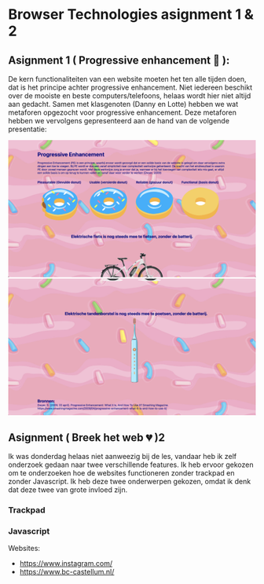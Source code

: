 # Browser Technologies asignment 1 & 2

## Asignment 1 ( Progressive enhancement :doughnut: ):
De kern functionaliteiten van een website moeten het ten alle tijden doen, dat is het principe achter progressive enhancement. Niet iedereen beschikt over de mooiste en beste computers/telefoons, helaas wordt hier niet altijd aan gedacht. Samen met klasgenoten (Danny en Lotte) hebben we wat metaforen opgezocht voor progressive enhancement. Deze metaforen hebben we vervolgens gepresenteerd aan de hand van de volgende presentatie:

<img src='https://github.com/samclarkb/Browser-Technologies-opdracht-1-2/blob/main/page1.png/'> <img src='https://github.com/samclarkb/Browser-Technologies-opdracht-1-2/blob/main/page2.png/'>

## Asignment ( Breek het web :broken_heart: )2
Ik was donderdag helaas niet aanweezig bij de les, vandaar heb ik zelf onderzoek gedaan naar twee verschillende features. Ik heb ervoor gekozen om te onderzoeken hoe de websites functioneren zonder trackpad en zonder Javascript. Ik heb deze twee onderwerpen gekozen, omdat ik denk dat deze twee van grote invloed zijn.

### Trackpad

### Javascript


Websites:
- https://www.instagram.com/
- https://www.bc-castellum.nl/
